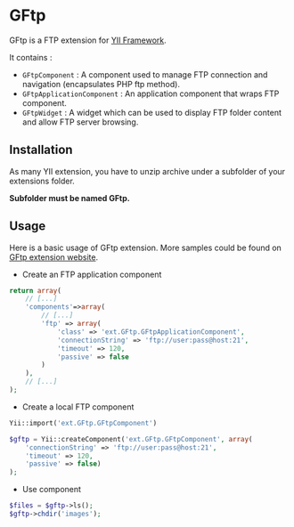 # GFtp

GFtp is a FTP extension for [YII Framework](http://www.yiiframework.com).

It contains :

* `GFtpComponent` : A component used to manage FTP connection and navigation (encapsulates PHP ftp method).
* `GFtpApplicationComponent` : An application component that wraps FTP component.
* `GFtpWidget` : A widget which can be used to display FTP folder content and allow FTP server browsing.

## Installation

As many YII extension, you have to unzip archive under a subfolder of your extensions folder.

__**Subfolder must be named GFtp.**__

## Usage

Here is a basic usage of GFtp extension. More samples could be found on [GFtp extension website](http://yii.guenot.info/index.php?r=site/ftp). 

* Create an FTP application component

```php
return array(
	// [...]
	'components'=>array(
		// [...]
		'ftp' => array(
			'class' => 'ext.GFtp.GFtpApplicationComponent',
			'connectionString' => 'ftp://user:pass@host:21',
			'timeout' => 120,
			'passive' => false
		)
	),
	// [...]
);
```

* Create a local FTP component

```php
Yii::import('ext.GFtp.GFtpComponent')

$gftp = Yii::createComponent('ext.GFtp.GFtpComponent', array(
	'connectionString' => 'ftp://user:pass@host:21', 
	'timeout' => 120, 
	'passive' => false)
);

```

* Use component

```php
$files = $gftp->ls();
$gftp->chdir('images');
```



